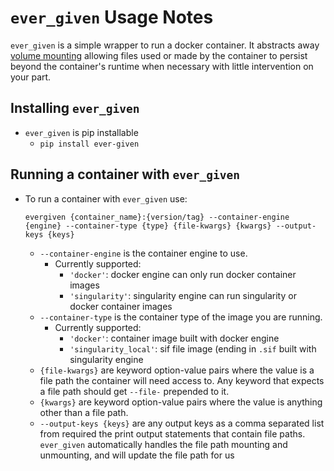 # `ever_given` Usage Notes

`ever_given` is a simple wrapper to run a docker container. It abstracts away [volume mounting](https://docs.docker.com/storage/volumes/) allowing files used or made by the container to persist beyond the container's runtime when necessary with little intervention on your part.

## Installing `ever_given`
* `ever_given` is pip installable
   * `pip install ever-given`

## Running a container with `ever_given`
* To run a container with `ever_given` use:  
    ```
    evergiven {container_name}:{version/tag} --container-engine {engine} --container-type {type} {file-kwargs} {kwargs} --output-keys {keys}
    ```
    * `--container-engine` is the container engine to use. 
      * Currently supported: 
        * `'docker'`: docker engine can only run docker container images
        * `'singularity'`: singularity engine can run singularity or docker container images
    * `--container-type` is the container type of the image you are running. 
      * Currently supported: 
        * `'docker'`: container image built with docker engine
        * `'singularity_local'`: sif file image (ending in `.sif` built with singularity engine
    * `{file-kwargs}` are keyword option-value pairs where the value is a file path the container will need access to. Any keyword that expects a file path should get `--file-` prepended to it. 
    * `{kwargs}` are keyword option-value pairs where the value is anything other than a file path.
    * `--output-keys {keys}` are any output keys as a comma separated list from required the print output statements that contain file paths. `ever_given` automatically handles the file path mounting and unmounting, and will update the file path for us
